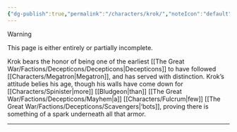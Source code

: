 ```yaml
---
{"dg-publish":true,"permalink":"/characters/krok/","noteIcon":"default"}
---
```

  
>[!warning] 
>This page is either entirely or partially incomplete. 
>
>
>
>
>
>
>
>

Krok bears the honor of being one of the earliest [[The Great War/Factions/Decepticons/Decepticons\|Decepticons]] to have followed [[Characters/Megatron\|Megatron]], and has served with distinction.  Krok’s attitude belies his age, though his walls have come down for [[Characters/Spinister\|more]] [[Bludgeon\|than]] [[The Great War/Factions/Decepticons/Mayhem\|a]] [[Characters/Fulcrum\|few]] [[The Great War/Factions/Decepticons/Scavengers\|‘bots]], proving there is something of a spark underneath all that armor. 

---

